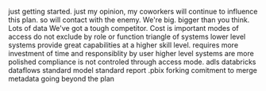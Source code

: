 just getting started. just my opinion, my coworkers will continue to influence this plan. so will contact with the enemy.
We're big. bigger than you think.
Lots of data
We've got a tough competitor. Cost is important
modes of access do not exclude by role or function
triangle of systems
lower level systems provide great capabilities at a higher skill level. requires more investment of time and responsiblity by user
higher level systems are more polished
compliance is not controled through access mode.
adls
databricks
dataflows
standard model
standard report
.pbix forking
comitment to merge
metadata
going beyond the plan
